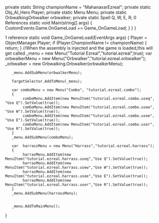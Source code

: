 private static String championName = "MahanaxarEzreal";
        private static Obj_AI_Hero Player;
        private static Menu Menu;
        private static OrbwalkingOrbwalker orbwalker;
        private static Spell Q, W, E, R;
        0 References
        static void Main(string[] args)
        {
            CustomEvents.Game.OnGameLoad += Game_OnGameLoad;
        }
    }
}

1 reference
static void Game_OnGameLoad(EventArgs args)
{
       Player = ObjectManager.Player;
       if (Player.ChampionName != championName)
       {
           return;
       }
       //When the assembly is injected and the game is loaded,this will get called
       _menu = new Menu("Tutorial Ezreal","tutorial.ezreal",true);
       var orbwalkerMenu = new Menu("Orbwalker","tutorial.ezreal.orbwalker");
       _orbwalker = new Orbwalking.Orbwalker(orbwalkerMenu);
       
       _menu.AddSubMenu(orbwalkerMenu);
      
       TargetSelector.AddToMenu(_menu);
       
       var comboMenu = new Menu("Combo", "tutorial.ezreal.combo");
       { 
            comboMenu.AddItem(new MenuItem("tutorial.ezreal.combo.useq", "Use Q").SetValue(true));
            comboMenu.AddItem(new MenuItem("tutorial.ezreal.combo.usew", "Use W").SetValue(true));
            comboMenu.AddItem(new MenuItem("tutorial.ezreal.combo.usee", "Use E").SetValue(true));
            comboMenu.AddItem(new MenuItem("tutorial.ezreal.combo.user", "Use R").SetValue(true));
       }
       _menu.AddSubMenu(comboMenu);
       
       var  harrassMenu = new Menu("Harrass","tutorial.ezreal.harrass");
       {
            harrasMenu.AddItem(new MenuItem("tutorial.ezreal.harrass.useq","Use Q").SetValue(true));
            harrasMenu.AddItem(new MenuItem("tutorial.ezreal.harrass.usew","Use W").SetValue(true));
            harrasMenu.AddItem(new MenuItem("tutorial.ezreal.harrass.usee","Use E").SetValue(true));
            harrasMenu.AddItem(new MenuItem("tutorial.ezreal.harrass.user","Use R").SetValue(true));
       }
       _menu.AddSubMenu(harrassMenu);

      
       _menu.AddToMainMenu();
   }
